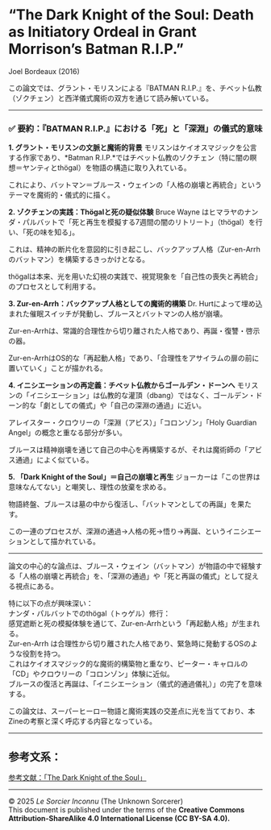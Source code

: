 
# “The Dark Knight of the Soul: Death as Initiatory Ordeal in Grant Morrison’s Batman R.I.P.”

Joel Bordeaux (2016)

この論文では、グラント・モリスンによる『BATMAN R.I.P.』を、チベット仏教（ゾクチェン）と西洋儀式魔術の双方を通じて読み解いている。

---

### ✅ 要約：『BATMAN R.I.P.』における「死」と「深淵」の儀式的意味

**1. グラント・モリスンの文脈と魔術的背景**
モリスンはケイオスマジックを公言する作家であり、*Batman R.I.P.*ではチベット仏教のゾクチェン（特に闇の瞑想＝ヤンティとthögal）を物語の構造に取り入れている。

これにより、バットマン＝ブルース・ウェインの「人格の崩壊と再統合」というテーマを魔術的・儀式的に描く。

**2. ゾクチェンの実践：Thögalと死の疑似体験**
Bruce Wayne はヒマラヤのナンダ・パルバットで「死と再生を模擬する7週間の闇のリトリート」（thögal）を行い、「死の味を知る」。

これは、精神の断片化を意図的に引き起こし、バックアップ人格（Zur-en-Arrhのバットマン）を構築するきっかけとなる。

thögalは本来、光を用いた幻視の実践で、視覚現象を「自己性の喪失と再統合」のプロセスとして利用する。

**3. Zur-en-Arrh：バックアップ人格としての魔術的構築**
Dr. Hurtによって埋め込まれた催眠スイッチが発動し、ブルースとバットマンの人格が崩壊。

Zur-en-Arrhは、常識的合理性から切り離された人格であり、再誕・復讐・啓示の器。

Zur-en-ArrhはOS的な「再起動人格」であり、「合理性をアサイラムの扉の前に置いていく」ことが描かれる。

**4. イニシエーションの再定義：チベット仏教からゴールデン・ドーンへ**
モリスンの「イニシエーション」は仏教的な灌頂（dbang）ではなく、ゴールデン・ドーン的な「劇としての儀式」や「自己の深淵の通過」に近い。

アレイスター・クロウリーの「深淵（アビス）」「コロンゾン」「Holy Guardian Angel」の概念と重なる部分が多い。

ブルースは精神崩壊を通じて自己の中心を再構築するが、それは魔術師の「アビス通過」によく似ている。

**5. 「Dark Knight of the Soul」＝自己の崩壊と再生**
ジョーカーは「この世界は意味なんてない」と嘲笑し、理性の放棄を求める。

物語終盤、ブルースは墓の中から復活し、「バットマンとしての再誕」を果たす。

この一連のプロセスが、深淵の通過→人格の死→悟り→再誕、というイニシエーションとして描かれている。

---

論文の中心的な論点は、ブルース・ウェイン（バットマン）が物語の中で経験する「人格の崩壊と再統合」を、「深淵の通過」や「死と再誕の儀式」として捉える視点にある。

特に以下の点が興味深い：<br>
ナンダ・パルバットでのthögal（トゥゲル）修行：<br>
感覚遮断と死の模擬体験を通じて、Zur-en-Arrhという「再起動人格」が生まれる。<br>
Zur-en-Arrh は合理性から切り離された人格であり、緊急時に発動するOSのような役割を持つ。<br>
これはケイオスマジック的な魔術的構築物と重なり、ピーター・キャロルの「CD」やクロウリーの「コロンゾン」体験に近似。<br>
ブルースの復活と再誕は、「イニシエーション（儀式的通過儀礼）」の完了を意味する。<br>

この論文は、スーパーヒーロー物語と魔術実践の交差点に光を当てており、本Zineの考察と深く呼応する内容となっている。

---

## 参考文系：

[参考文献：「The Dark Knight of the Soul」](The_Dark_Knight_of_the_Soul_Death_as_In.pdf)

---

© 2025 *Le Sorcier Inconnu* (The Unknown Sorcerer)  
This document is published under the terms of the **Creative Commons Attribution-ShareAlike 4.0 International License (CC BY-SA 4.0).**
